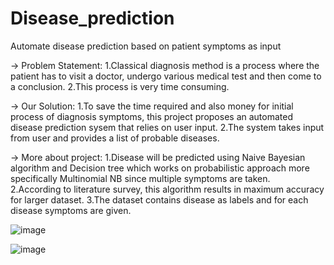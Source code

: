 # Disease_prediction
Automate disease prediction based on patient symptoms as input

-> Problem Statement:
	1.Classical diagnosis method is a process where the patient has to visit a doctor, undergo
	various medical test and then come to a conclusion.
	2.This process is very time consuming.

-> Our Solution:
	1.To save the time required and also money for initial process of diagnosis symptoms, this project
	proposes an automated disease prediction sysem that relies on user input.
	2.The system takes input from user and provides a list of probable diseases.

->  More about project:
	1.Disease will be predicted using Naive Bayesian algorithm and Decision tree which works on probabilistic approach
	more specifically Multinomial NB since multiple symptoms are taken.  
	2.According to literature survey, this algorithm results in maximum accuracy for larger dataset.
	3.The dataset contains disease as labels and for each disease symptoms are given.
	
![image](https://user-images.githubusercontent.com/98543154/171025584-dc266a08-db4b-43e2-b51b-bce0e59b4277.png)

![image](https://user-images.githubusercontent.com/98543154/171025917-29011c73-5a49-41ac-8de9-f82ad5eec92c.png)



